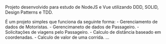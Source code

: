 Projeto desenvolvido para estudo de NodeJS e Vue utilizando DDD, SOLID, Design Patterns e TDD.

É um projeto simples que funciona da seguinte forma:
    - Gerenciamento de dados de Motoristas.
    - Gerencimaneto de dados de Passageiro.
    - Solicitações de viagens pelo Passageiro.
    - Calculo de distância baseado em coordenadas.
    - Calculo de valor de uma corrida.
    ...